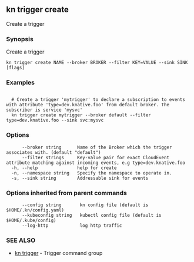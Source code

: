 ## kn trigger create

Create a trigger

### Synopsis

Create a trigger

```
kn trigger create NAME --broker BROKER --filter KEY=VALUE --sink SINK [flags]
```

### Examples

```

  # Create a trigger 'mytrigger' to declare a subscription to events with attribute 'type=dev.knative.foo' from default broker. The subscriber is service 'mysvc'
  kn trigger create mytrigger --broker default --filter type=dev.knative.foo --sink svc:mysvc
```

### Options

```
      --broker string      Name of the Broker which the trigger associates with. (default "default")
      --filter strings     Key-value pair for exact CloudEvent attribute matching against incoming events, e.g type=dev.knative.foo
  -h, --help               help for create
  -n, --namespace string   Specify the namespace to operate in.
  -s, --sink string        Addressable sink for events
```

### Options inherited from parent commands

```
      --config string       kn config file (default is $HOME/.kn/config.yaml)
      --kubeconfig string   kubectl config file (default is $HOME/.kube/config)
      --log-http            log http traffic
```

### SEE ALSO

* [kn trigger](kn_trigger.md)	 - Trigger command group


